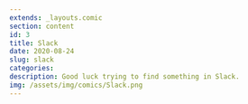 ```yaml
---
extends: _layouts.comic
section: content
id: 3
title: Slack
date: 2020-08-24
slug: slack
categories:
description: Good luck trying to find something in Slack.
img: /assets/img/comics/Slack.png
---
```

